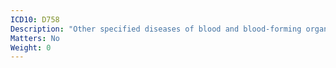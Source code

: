 ```yaml
---
ICD10: D758
Description: "Other specified diseases of blood and blood-forming organs"
Matters: No
Weight: 0
---
```


